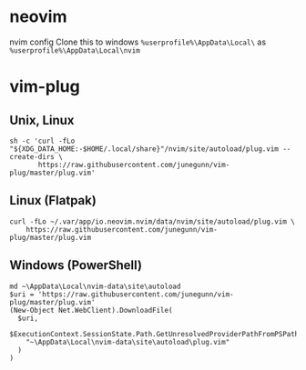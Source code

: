 # neovim
nvim config
Clone this to windows `%userprofile%\AppData\Local\` as `%userprofile%\AppData\Local\nvim`

# vim-plug
## Unix, Linux
```
sh -c 'curl -fLo "${XDG_DATA_HOME:-$HOME/.local/share}"/nvim/site/autoload/plug.vim --create-dirs \
       https://raw.githubusercontent.com/junegunn/vim-plug/master/plug.vim'
```
## Linux (Flatpak)
```
curl -fLo ~/.var/app/io.neovim.nvim/data/nvim/site/autoload/plug.vim \
    https://raw.githubusercontent.com/junegunn/vim-plug/master/plug.vim
```
## Windows (PowerShell)
```
md ~\AppData\Local\nvim-data\site\autoload
$uri = 'https://raw.githubusercontent.com/junegunn/vim-plug/master/plug.vim'
(New-Object Net.WebClient).DownloadFile(
  $uri,
  $ExecutionContext.SessionState.Path.GetUnresolvedProviderPathFromPSPath(
    "~\AppData\Local\nvim-data\site\autoload\plug.vim"
  )
)
```
